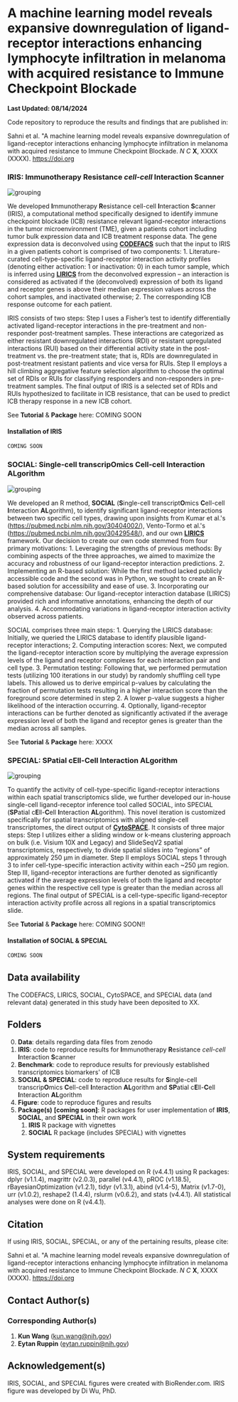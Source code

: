 # A machine learning model reveals expansive downregulation of ligand-receptor interactions enhancing lymphocyte infiltration in melanoma with acquired resistance to Immune Checkpoint Blockade
**Last Updated: 08/14/2024**

Code repository to reproduce the results and findings that are published in: 

Sahni et al. "A machine learning model reveals expansive downregulation of ligand-receptor interactions enhancing lymphocyte infiltration in melanoma with acquired resistance to Immune Checkpoint Blockade. *N C* **X**, XXXX (XXXX). https://doi.org

### IRIS: **I**mmunotherapy **R**esistance *cell-cell* **I**nteraction **S**canner
<img src="https://github.com/sahil-sahni/IRIS/blob/main/4.%20Figure/images/png/IRIS%20figure%201%20Final%20Version%20%5Bnc%20acc%5D.png" alt="grouping">

We developed **I**mmunotherapy **R**esistance cell-cell **I**nteraction **S**canner (IRIS), a computational method specifically designed to identify immune checkpoint blockade (ICB) resistance relevant ligand-receptor interactions in the tumor microenvironment (TME), given a patients cohort including tumor bulk expression data and ICB treatment response data. The gene expression data is deconvolved using [**CODEFACS**](https://pubmed.ncbi.nlm.nih.gov/34983745/) such that the input to IRIS in a given patients cohort is comprised of two components: 1. Literature-curated cell-type-specific ligand-receptor interaction activity profiles (denoting either activation: 1 or inactivation: 0) in each tumor sample, which is inferred using [**LIRICS**](https://pubmed.ncbi.nlm.nih.gov/34983745/) from the deconvolved expression – an interaction is considered as activated if the (deconvolved) expression of both its ligand and receptor genes is above their median expression values across the cohort samples, and inactivated otherwise;  2. The corresponding ICB response outcome for each patient. 

IRIS consists of two steps: Step I uses a Fisher’s test to identify differentially activated ligand-receptor interactions in the pre-treatment and non-responder post-treatment samples. These interactions are categorized as either resistant downregulated interactions (RDI) or resistant upregulated interactions (RUI) based on their differential activity state in the post-treatment vs. the pre-treatment state; that is, RDIs are downregulated in post-treatment resistant patients and vice versa for RUIs. Step II employs a hill climbing aggregative feature selection algorithm to choose the optimal set of RDIs or RUIs for classifying responders and non-responders in pre-treatment samples. The final output of IRIS is a selected set of RDIs and RUIs hypothesized to facilitate in ICB resistance, that can be used to predict ICB therapy response in a new ICB cohort.

See **Tutorial** & **Package** here: COMING SOON

#### Installation of IRIS
```r
COMING SOON
```

### SOCIAL: **S**ingle-cell transcrip**O**mics **C**ell-cell **I**nteraction **AL**gorithm
<img src="https://github.com/sahil-sahni/IRIS/blob/main/4.%20Figure/images/png/SOCIAL%20%5Bnc%20acc%5D.png" alt="grouping">

We developed an R method, **SOCIAL** (**S**ingle-cell transcript**O**mics **C**ell-cell **I**nteraction **AL**gorithm), to identify significant ligand-receptor interactions between two specific cell types, drawing upon insights from Kumar et al.'s (https://pubmed.ncbi.nlm.nih.gov/30404002/), Vento-Tormo et al.'s (https://pubmed.ncbi.nlm.nih.gov/30429548/), and our own [**LIRICS**](https://pubmed.ncbi.nlm.nih.gov/34983745/) framework. Our decision to create our own code stemmed from four primary motivations: 1. Leveraging the strengths of previous methods: By combining aspects of the three approaches, we aimed to maximize the accuracy and robustness of our ligand-receptor interaction predictions. 2. Implementing an R-based solution: While the first method lacked publicly accessible code and the second was in Python, we sought to create an R-based solution for accessibility and ease of use. 3. Incorporating our comprehensive database: Our ligand-receptor interaction database (LIRICS) provided rich and informative annotations, enhancing the depth of our analysis. 4. Accommodating variations in ligand-receptor interaction activity observed across patients.

SOCIAL comprises three main steps: 1. Querying the LIRICS database: Initially, we queried the LIRICS database to identify plausible ligand-receptor interactions; 2. Computing interaction scores: Next, we computed the ligand-receptor interaction score by multiplying the average expression levels of the ligand and receptor complexes for each interaction pair and cell type. 3. Permutation testing: Following that, we performed permutation tests (utilizing 100 iterations in our study) by randomly shuffling cell type labels. This allowed us to derive empirical p-values by calculating the fraction of permutation tests resulting in a higher interaction score than the foreground score determined in step 2. A lower p-value suggests a higher likelihood of the interaction occurring. 4. Optionally, ligand-receptor interactions can be further denoted as significantly activated if the average expression level of both the ligand and receptor genes is greater than the median across all samples.

See **Tutorial** & **Package** here: XXXX

### SPECIAL: **SP**atial c**E**ll-**C**ell **I**nteraction **AL**gorithm
<img src="https://github.com/sahil-sahni/IRIS/blob/main/4.%20Figure/images/png/SPECIAL%20%5Bnc%20acc%5D.png" alt="grouping">

To quantify the activity of cell-type-specific ligand-receptor interactions within each spatial transcriptomics slide, we further developed our in-house single-cell ligand-receptor inference tool called SOCIAL, into SPECIAL (**SP**atial c**E**ll-**C**ell **I**nteraction **AL**gorithm). This novel iteration is customized specifically for spatial transcriptomics with aligned single-cell transcriptomes, the direct output of [**CytoSPACE**](https://github.com/digitalcytometry/cytospace/tree/main). It consists of three major steps: Step I utilizes either a sliding window or k-means clustering approach on bulk (i.e. Visium 10X and Legacy) and SlideSeqV2 spatial transcriptomics, respectively, to divide spatial slides into “regions” of approximately 250 μm in diameter. Step II employs SOCIAL steps 1 through 3 to infer cell-type-specific interaction activity within each ~250 μm region. Step III, ligand-receptor interactions are further denoted as significantly activated if the average expression levels of both the ligand and receptor genes within the respective cell type is greater than the median across all regions. The final output of SPECIAL is a cell-type-specific ligand-receptor interaction activity profile across all regions in a spatial transcriptomics slide.

See **Tutorial** & **Package** here: COMING SOON!!

#### Installation of SOCIAL & SPECIAL
```r
COMING SOON
```

## Data availability 
The CODEFACS, LIRICS, SOCIAL, CytoSPACE, and SPECIAL data (and relevant data) generated in this study have been deposited to XX.

## Folders
0. **Data**: details regarding data files from zenodo
1. **IRIS**: code to reproduce results for **I**mmunotherapy **R**esistance *cell-cell* **I**nteraction **S**canner
2. **Benchmark**: code to reproduce results for previously established transcriptomics biomarkers' of ICB
3. **SOCIAL & SPECIAL**: code to reproduce results for **S**ingle-cell transcrip**O**mics **C**ell-cell **I**nteraction **AL**gorithm and **SP**atial c**E**ll-**C**ell **I**nteraction **AL**gorithm
4. **Figure**: code to reproduce figures and results
5. **Package(s)** **[coming soon]**: R packages for user implementation of **IRIS**, **SOCIAL**, and **SPECIAL** in their own work
    1. **IRIS** R package with vignettes
    2. **SOCIAL** R package (includes SPECIAL) with vignettes

## System requirements
IRIS, SOCIAL, and SPECIAL were developed on R (v4.4.1) using R packages: dplyr (v1.1.4), magrittr (v2.0.3), parallel (v4.4.1), pROC (v1.18.5), rBayesianOptimization (v1.2.1), tidyr (v1.3.1), abind (v1.4-5), Matrix (v1.7-0),  urr (v1.0.2), reshape2 (1.4.4), rslurm (v0.6.2), and stats (v4.4.1). All statistical analyses were done on R (v4.4.1).

## Citation
If using IRIS, SOCIAL, SPECIAL, or any of the pertaining results, please cite:

Sahni et al. "A machine learning model reveals expansive downregulation of ligand-receptor interactions enhancing lymphocyte infiltration in melanoma with acquired resistance to Immune Checkpoint Blockade. *N C* **X**, XXXX (XXXX). https://doi.org

## Contact Author(s)
### Corresponding Author(s)
1. **Kun Wang** (kun.wang@nih.gov)
2. **Eytan Ruppin** (eytan.ruppin@nih.gov)

## Acknowledgement(s)
IRIS, SOCIAL, and SPECIAL figures were created with BioRender.com. IRIS figure was developed by Di Wu, PhD.
